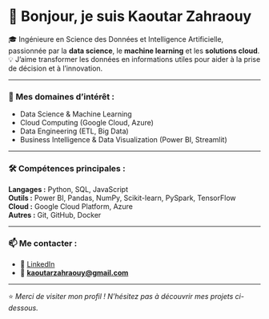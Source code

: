 # 👋 Bonjour, je suis Kaoutar Zahraouy  

🎓 Ingénieure en Science des Données et Intelligence Artificielle, passionnée par la **data science**, le **machine learning** et les **solutions cloud**.  
💡 J’aime transformer les données en informations utiles pour aider à la prise de décision et à l’innovation.

---

### 🚀 Mes domaines d’intérêt :
- Data Science & Machine Learning  
- Cloud Computing (Google Cloud, Azure)  
- Data Engineering (ETL, Big Data)  
- Business Intelligence & Data Visualization (Power BI, Streamlit)

---

### 🛠️ Compétences principales :
**Langages :** Python, SQL, JavaScript  
**Outils :** Power BI, Pandas, NumPy, Scikit-learn, PySpark, TensorFlow  
**Cloud :** Google Cloud Platform, Azure  
**Autres :** Git, GitHub, Docker  

---

### 📫 Me contacter :
- 💼 [LinkedIn](https://www.linkedin.com/in/kaoutar-zahraouy)  
- 📧 **kaoutarzahraouy@gmail.com**

---

⭐ *Merci de visiter mon profil ! N’hésitez pas à découvrir mes projets ci-dessous.*  
